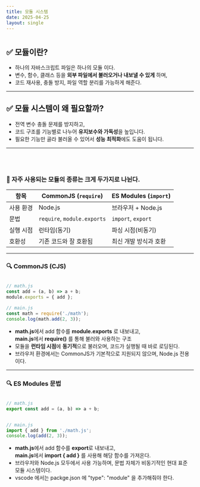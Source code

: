 ```yaml
---
title: 모듈 시스템
date: 2025-04-25
layout: single
---
```

<h1 style="text-align: center;"></h1>


## ✅ 모듈이란?

- 하나의 자바스크립트 파일은 하나의 모듈 이다.
- 변수, 함수, 클래스 등을 **외부 파일에서 불러오거나 내보낼 수 있게** 하며,
- 코드 재사용, 충돌 방지, 파일 역할 분리를 가능하게 해준다.

---

## ✅ 모듈 시스템이 왜 필요할까?

- 전역 변수 충돌 문제를 방지하고,
- 코드 구조를 기능별로 나누어 **유지보수와 가독성**을 높입니다.
- 필요한 기능만 골라 불러올 수 있어서 **성능 최적화**에도 도움이 됩니다.

---

<br>
<br>

### 📁 자주 사용되는 모듈의 종류는 크게 두가지로 나뉜다.

| 항목         | CommonJS (`require`)         | ES Modules (`import`)      |
|--------------|-------------------------------|-----------------------------|
| 사용 환경     | Node.js                      | 브라우저 + Node.js          |
| 문법         | `require`, `module.exports`   | `import`, `export`          |
| 실행 시점     | 런타임(동기)                 | 파싱 시점(비동기)           |
| 호환성       | 기존 코드와 잘 호환됨        | 최신 개발 방식과 호환       |

---

### 🔍 CommonJS (CJS) 

```js

// math.js
const add = (a, b) => a + b;
module.exports = { add };

// main.js
const math = require('./math');
console.log(math.add(2, 3));

```
- **math.js**에서 add 함수를 **module.exports** 로 내보내고, <br>
  **main.js**에서 **require()** 를 통해 불러와 사용하는 구조
- 모듈을 **런타임 시점**에 **동기적**으로 불러오며, 코드가 실행될 때 바로 로딩된다.
- 브라우저 환경에서는 CommonJS가 기본적으로 지원되지 않으며, Node.js 전용이다.

  

---

### 🔍 ES Modules 문법

```js

// math.js
export const add = (a, b) => a + b;


// main.js
import { add } from './math.js';
console.log(add(2, 3));

```
- **math.js**에서 add 함수를 **export**로 내보내고, <br>
  **main.js**에서 **import { add }** 를 사용해 해당 함수를 가져온다.
- 브라우저와 Node.js 모두에서 사용 가능하며, 문법 자체가 비동기적인 현대 표준 모듈 시스템이다.
-  vscode 에서는 packge.json 에 "type": "module" 을 추가해줘야 한다.



